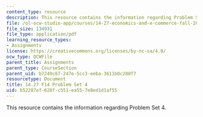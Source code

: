 ```yaml
---
content_type: resource
description: This resource contains the information regarding Problem Set 4.
file: /ol-ocw-studio-app/courses/14-27-economics-and-e-commerce-fall-2014/b52287ef628fc551ea557e8ed1d1af55_MIT14_27F14_pset4.pdf
file_size: 134931
file_type: application/pdf
learning_resource_types:
- Assignments
license: https://creativecommons.org/licenses/by-nc-sa/4.0/
ocw_type: OCWFile
parent_title: Assignments
parent_type: CourseSection
parent_uid: b7249c67-247e-5cc3-eeba-3611b0c288f7
resourcetype: Document
title: 14.27 F14 Problem Set 4
uid: b52287ef-628f-c551-ea55-7e8ed1d1af55
---
```

This resource contains the information regarding Problem Set 4.